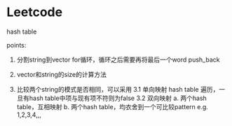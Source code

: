 # Leetcode

hash table

points:

1. 分割string到vector<string>
for循环，循环之后需要再将最后一个word push_back

2. vector<string>和string的size的计算方法

3. 比较两个string的模式是否相同，可以采用
    3.1 单向映射
        hash table 遍历，一旦有hash table中项与现有项不符则为false
    3.2 双向映射 
        a. 两个hash table，互相映射
        b. 两个hash table，均衣舍到一个可比较pattern e.g. 1,2,3,4,,,
